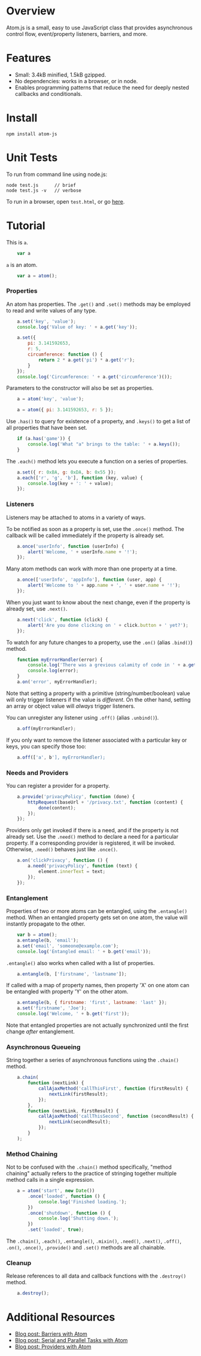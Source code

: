 Overview
========

Atom.js is a small, easy to use JavaScript class that provides asynchronous
control flow, event/property listeners, barriers, and more.


Features
========

 - Small: 3.4kB minified, 1.5kB gzipped.
 - No dependencies: works in a browser, or in node.
 - Enables programming patterns that reduce the need for deeply nested
   callbacks and conditionals.


Install
=======

	npm install atom-js


Unit Tests
==========

To run from command line using node.js:

	node test.js      // brief
	node test.js -v   // verbose

To run in a browser, open `test.html`, or go 
[here](http://zynga.github.io/atom/test.html).


Tutorial
========

This is `a`.

```javascript
	var a
```

`a` is an atom.

```javascript
	var a = atom();
```


### Properties

An atom has properties.  The `.get()` and `.set()` methods may be employed to
read and write values of any type.

```javascript
	a.set('key', 'value');
	console.log('Value of key: ' + a.get('key'));

	a.set({
		pi: 3.141592653,
		r: 5,
		circumference: function () {
			return 2 * a.get('pi') * a.get('r');
		}
	});
	console.log('Circumference: ' + a.get('circumference')());
```

Parameters to the constructor will also be set as properties.

```javascript
	a = atom('key', 'value');

	a = atom({ pi: 3.141592653, r: 5 });
```

Use `.has()` to query for existence of a property, and `.keys()` to get a list
of all properties that have been set.

```javascript
	if (a.has('game')) {
		console.log('What "a" brings to the table: ' + a.keys());
	}
```

The `.each()` method lets you execute a function on a series of properties.

```javascript
	a.set({ r: 0xBA, g: 0xDA, b: 0x55 });
	a.each(['r', 'g', 'b'], function (key, value) {
		console.log(key + ': ' + value);
	});
```


### Listeners

Listeners may be attached to atoms in a variety of ways.

To be notified as soon as a property is set, use the `.once()` method.  The
callback will be called immediately if the property is already set.

```javascript
	a.once('userInfo', function (userInfo) {
		alert('Welcome, ' + userInfo.name + '!');
	});
```

Many atom methods can work with more than one property at a time.

```javascript
	a.once(['userInfo', 'appInfo'], function (user, app) {
		alert('Welcome to ' + app.name + ', ' + user.name + '!');
	});
```

When you just want to know about the next change, even if the property is
already set, use `.next()`.

```javascript
	a.next('click', function (click) {
		alert('Are you done clicking on ' + click.button + ' yet?');
	});
```

To watch for any future changes to a property, use the `.on()` (alias `.bind()`)
method.

```javascript
	function myErrorHandler(error) {
		console.log('There was a grevious calamity of code in ' + a.get('module'));
		console.log(error);
	}
	a.on('error', myErrorHandler);
```

Note that setting a property with a primitive (string/number/boolean) value will
only trigger listeners if the value is *different*.  On the other hand, setting
an array or object value will *always* trigger listeners.

You can unregister any listener using `.off()` (alias `.unbind()`).

```javascript
	a.off(myErrorHandler);
```

If you only want to remove the listener associated with a particular key or
keys, you can specify those too:

```javascript
	a.off(['a', b'], myErrorHandler);
```


### Needs and Providers

You can register a provider for a property.

```javascript
	a.provide('privacyPolicy', function (done) {
		httpRequest(baseUrl + '/privacy.txt', function (content) {
			done(content);
		});
	});
```

Providers only get invoked if there is a need, and if the property is not
already set.  Use the `.need()` method to declare a need for a particular
property.  If a corresponding provider is registered, it will be invoked.
Otherwise, `.need()` behaves just like `.once()`.

```javascript
	a.on('clickPrivacy', function () {
		a.need('privacyPolicy', function (text) {
			element.innerText = text;
		});
	});
```


### Entanglement

Properties of two or more atoms can be entangled, using the `.entangle()`
method.  When an entangled property gets set on one atom, the value will
instantly propagate to the other.

```javascript
	var b = atom();
	a.entangle(b, 'email');
	a.set('email', 'someone@example.com');
	console.log('Entangled email: ' + b.get('email'));
```

`.entangle()` also works when called with a list of properties.

```javascript
	a.entangle(b, ['firstname', 'lastname']);
```

If called with a map of property names, then property 'X' on one atom can be
entangled with property 'Y' on the other atom.

```javascript
	a.entangle(b, { firstname: 'first', lastname: 'last' });
	a.set('firstname', 'Joe');
	console.log('Welcome, ' + b.get('first'));
```

Note that entangled properties are not actually synchronized until the first
change *after* entanglement.


### Asynchronous Queueing

String together a series of asynchronous functions using the `.chain()` method.

```javascript
	a.chain(
		function (nextLink) {
			callAjaxMethod('callThisFirst', function (firstResult) {
				nextLink(firstResult);
			});
		},
		function (nextLink, firstResult) {
			callAjaxMethod('callThisSecond', function (secondResult) {
				nextLink(secondResult);
			});
		}
	);
```


### Method Chaining

Not to be confused with the `.chain()` method specifically, "method chaining"
actually refers to the practice of stringing together multiple method calls in
a single expression.

```javascript
	a = atom('start', new Date())
		.once('loaded', function () {
			console.log('Finished loading.');
		})
		.once('shutdown', function () {
			console.log('Shutting down.');
		})
		.set('loaded', true);
```

The `.chain()`, `.each()`, `.entangle()`, `.mixin()`, `.need()`, `.next()`,
`.off()`, `.on()`, `.once()`, `.provide()` and `.set()` methods are all
chainable.


### Cleanup

Release references to all data and callback functions with the `.destroy()`
method.

```javascript
	a.destroy();
```


Additional Resources
====================

 - [Blog post: Barriers with Atom](http://christophercampbell.wordpress.com/2013/01/01/barriers-with-atom/)
 - [Blog post: Serial and Parallel Tasks with Atom](http://christophercampbell.wordpress.com/2013/01/01/serial-and-parallel-tasks-with-atom/)
 - [Blog post: Providers with Atom](http://christophercampbell.wordpress.com/2013/01/01/providers-with-atom/)
